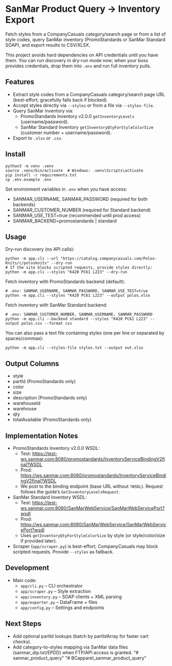 # SanMar Product Query -> Inventory Export

Fetch styles from a CompanyCasuals category/search page or from a list of style codes, query SanMar inventory (PromoStandards or SanMar Standard SOAP), and export results to CSV/XLSX.

This project avoids hard dependencies on API credentials until you have them. You can run discovery in dry-run mode now; when your boss provides credentials, drop them into `.env` and run full inventory pulls.

## Features
- Extract style codes from a CompanyCasuals category/search page URL (best-effort; gracefully falls back if blocked).
- Accept styles directly via `--styles` or from a file via `--styles-file`.
- Query SanMar inventory via:
  - PromoStandards Inventory v2.0.0 `getInventoryLevels` (username/password).
  - SanMar Standard Inventory `getInventoryQtyForStyleColorSize` (customer number + username/password).
- Export to `.xlsx` or `.csv`.

## Install
```
python3 -m venv .venv
source .venv/bin/activate  # Windows: .venv\Scripts\activate
pip install -r requirements.txt
cp .env.example .env
```

Set environment variables in `.env` when you have access:
- SANMAR_USERNAME, SANMAR_PASSWORD (required for both backends)
- SANMAR_CUSTOMER_NUMBER (required for Standard backend)
- SANMAR_USE_TEST=true (recommended until prod access)
- SANMAR_BACKEND=promostandards | standard

## Usage
Dry-run discovery (no API calls):
```
python -m app.cli --url "https://catalog.companycasuals.com/Polos-Knits/c/polosknits" --dry-run
# If the site blocks scripted requests, provide styles directly:
python -m app.cli --styles "K420 PC61 L223" --dry-run
```

Fetch inventory with PromoStandards backend (default):
```
# .env: SANMAR_USERNAME, SANMAR_PASSWORD, SANMAR_USE_TEST=true
python -m app.cli --styles "K420 PC61 L223" --output polos.xlsx
```

Fetch inventory with SanMar Standard backend:
```
# .env: SANMAR_CUSTOMER_NUMBER, SANMAR_USERNAME, SANMAR_PASSWORD
python -m app.cli --backend standard --styles "K420 PC61 L223" --output polos.csv --format csv
```

You can also pass a text file containing styles (one per line or separated by spaces/commas):
```
python -m app.cli --styles-file styles.txt --output out.xlsx
```

## Output Columns
- style
- partId (PromoStandards only)
- color
- size
- description (PromoStandards only)
- warehouseId
- warehouse
- qty
- totalAvailable (PromoStandards only)

## Implementation Notes
- PromoStandards Inventory v2.0.0 WSDL:
  - Test: https://test-ws.sanmar.com:8080/promostandards/InventoryServiceBindingV2final?WSDL
  - Prod: https://ws.sanmar.com:8080/promostandards/InventoryServiceBindingV2final?WSDL
  - We post to the binding endpoint (base URL without `?WSDL`). Request follows the guide’s `GetInventoryLevelsRequest`.
- SanMar Standard Inventory WSDL:
  - Test: https://test-ws.sanmar.com:8080/SanMarWebService/SanMarWebServicePort?wsdl
  - Prod: https://ws.sanmar.com:8080/SanMarWebService/SanMarWebServicePort?wsdl
  - Uses `getInventoryQtyForStyleColorSize` by style (or style/color/size if provided later).
- Scraper (`app/scraper.py`) is best-effort; CompanyCasuals may block scripted requests. Provide `--styles` as fallback.

## Development
- Main code:
  - `app/cli.py` – CLI orchestrator
  - `app/scraper.py` – Style extraction
  - `app/inventory.py` – SOAP clients + XML parsing
  - `app/exporter.py` – DataFrame + files
  - `app/config.py` – Settings and endpoints

## Next Steps
- Add optional partId lookups (batch by partIdArray for faster cart checks).
- Add category-to-styles mapping via SanMar data files (sanmar_dip.txt/EPDD) when FTP/API access is granted.
"# sanmar_product_query" 
"# BCapparel_sanmar_product_query" 
